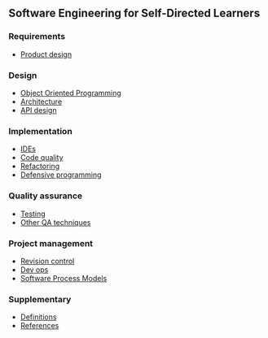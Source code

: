 <link rel="stylesheet" href="{{baseUrl}}/css/textbook.css">

<div class="website-content">

## Software Engineering for Self-Directed Learners

<include src="introduction/topic.md" />

### Requirements

<include src="requirements/topicToc.md" />

<include src="requirements/userStories/topicToc.md" />

* [Product design]()

### Design

* [Object Oriented Programming]()
* [Architecture]()
* [API design]()

<include src="se-pattern/topic.md" />

### Implementation

* [IDEs]()
* [Code quality]()
* [Refactoring]()
* [Defensive programming]()

### Quality assurance

* [Testing]()
* [Other QA techniques]()

### Project management

* [Revision control]()
* [Dev ops]()
* [Software Process Models]()

### Supplementary

* [Definitions](common/definitions.html)
* [References](common/references.html)
<include src="uml/topicToc.md" />

</div>
